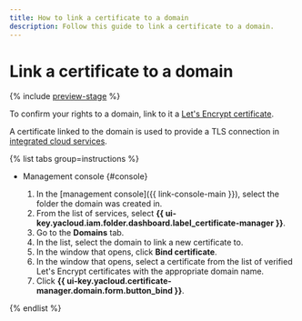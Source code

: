 ```yaml
---
title: How to link a certificate to a domain
description: Follow this guide to link a certificate to a domain.
---
```


# Link a certificate to a domain

{% include [preview-stage](../../../_includes/certificate-manager/preview-stage.md) %}

To confirm your rights to a domain, link to it a [Let's Encrypt certificate](../../concepts/managed-certificate.md).

A certificate linked to the domain is used to provide a TLS connection in [integrated cloud services](../../concepts/domains/services.md).

{% list tabs group=instructions %}

- Management console {#console}

    1. In the [management console]({{ link-console-main }}), select the folder the domain was created in.
    1. From the list of services, select **{{ ui-key.yacloud.iam.folder.dashboard.label_certificate-manager }}**.
    1. Go to the **Domains** tab.
    1. In the list, select the domain to link a new certificate to.
    1. In the window that opens, click **Bind certificate**.
    1. In the window that opens, select a certificate from the list of verified Let's Encrypt certificates with the appropriate domain name.  
    1. Click **{{ ui-key.yacloud.certificate-manager.domain.form.button_bind }}**.

{% endlist %}